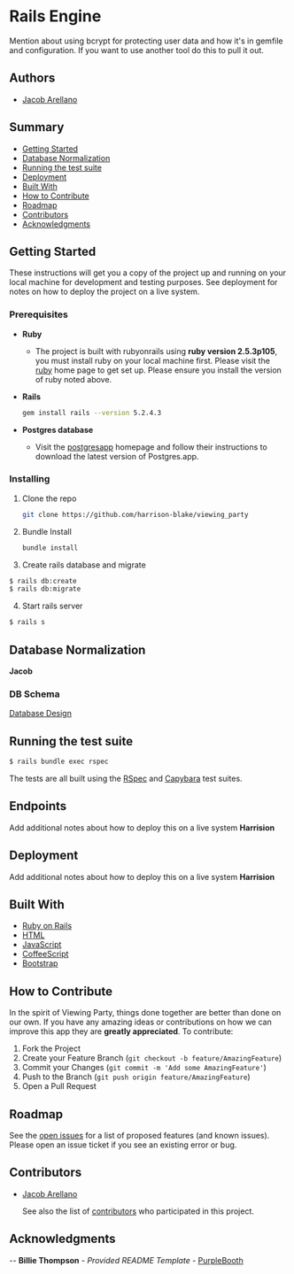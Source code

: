 # Rails Engine

Mention about using bcrypt for protecting user data and how it's in gemfile and configuration. If you want to use another tool do this to pull it out.

## Authors

  - [Jacob Arellano](https://github.com/jakejakearell)


## Summary

  - [Getting Started](#getting-started)
  - [Database Normalization](#database-normalization)
  - [Running the test suite](#running-the-test-suite)
  - [Deployment](#deployment)
  - [Built With](#built-with)
  - [How to Contribute](#how-to-contribute)
  - [Roadmap](#roadmap)
  - [Contributors](#contributors)
  - [Acknowledgments](#acknowledgments)

## Getting Started

These instructions will get you a copy of the project up and running on
your local machine for development and testing purposes. See deployment
for notes on how to deploy the project on a live system.

### Prerequisites

* __Ruby__

  - The project is built with rubyonrails using __ruby version 2.5.3p105__, you must install ruby on your local machine first. Please visit the [ruby](https://www.ruby-lang.org/en/documentation/installation/) home page to get set up. Please ensure you install the version of ruby noted above.

* __Rails__
  ```sh
  gem install rails --version 5.2.4.3
  ```

* __Postgres database__
  - Visit the [postgresapp](https://postgresapp.com/downloads.html) homepage and follow their instructions to download the latest version of Postgres.app.


### Installing

1. Clone the repo
   ```sh
   git clone https://github.com/harrison-blake/viewing_party
   ```

2. Bundle Install
   ```sh
   bundle install
   ```

3. Create rails database and migrate
```sh
$ rails db:create
$ rails db:migrate
```

4. Start rails server
```sh
$ rails s
```
## Database Normalization
**Jacob**
### DB Schema

[Database Design](insertlinkhere)

## Running the test suite
```sh
$ rails bundle exec rspec
```
The tests are all built using the [RSpec](https://rspec.info/) and [Capybara](https://github.com/teamcapybara/capybara) test suites.


## Endpoints

Add additional notes about how to deploy this on a live system
**Harrision**

## Deployment

Add additional notes about how to deploy this on a live system
**Harrision**

## Built With

  * [Ruby on Rails](https://rubyonrails.org)
  * [HTML](https://html.com)
  * [JavaScript](https://www.javascript.com)
  * [CoffeeScript](https://coffeescript.org/)
  * [Bootstrap](https://getbootstrap.com/)

## How to Contribute

In the spirit of Viewing Party, things done together are better than done on our own. If you have any amazing ideas or contributions on how we can improve this app they are **greatly appreciated**. To contribute:

  1. Fork the Project
  2. Create your Feature Branch (`git checkout -b feature/AmazingFeature`)
  3. Commit your Changes (`git commit -m 'Add some AmazingFeature'`)
  4. Push to the Branch (`git push origin feature/AmazingFeature`)
  5. Open a Pull Request

## Roadmap

See the [open issues](https://github.com/jakejakearell/rails-engine/issues) for a list of proposed features (and known issues). Please open an issue ticket if you see an existing error or bug.

## Contributors

  - [Jacob Arellano](https://github.com/jakejakearell)

    See also the list of
    [contributors](https://github.com/jakejakearell/rails-engine/contributors)
    who participated in this project.

## Acknowledgments
  -- **Billie Thompson** - *Provided README Template* -
    [PurpleBooth](https://github.com/PurpleBooth)
